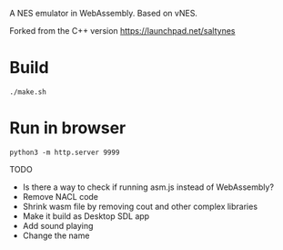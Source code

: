 
A NES emulator in WebAssembly. Based on vNES.

Forked from the C++ version https://launchpad.net/saltynes

# Build
```
./make.sh
```

# Run in browser
```
python3 -m http.server 9999
```

TODO

* Is there a way to check if running asm.js instead of WebAssembly?
* Remove NACL code
* Shrink wasm file by removing cout and other complex libraries
* Make it build as Desktop SDL app
* Add sound playing
* Change the name
